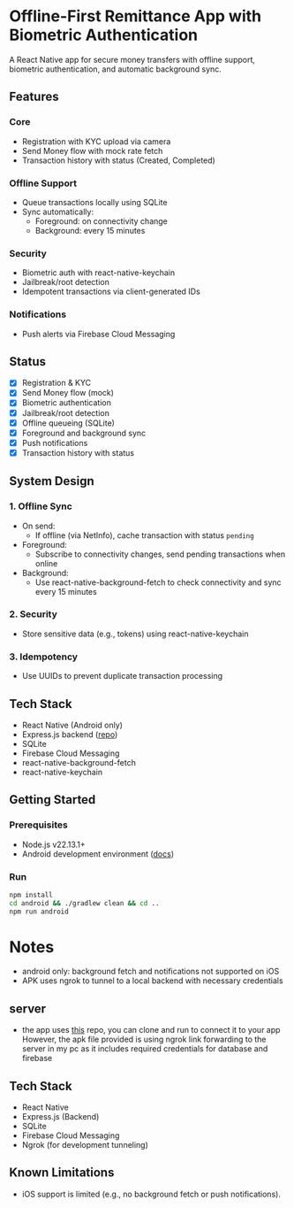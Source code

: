 # Offline-First Remittance App with Biometric Authentication

A React Native app for secure money transfers with offline support, biometric authentication, and automatic background sync.

## Features

### Core
- Registration with KYC upload via camera
- Send Money flow with mock rate fetch
- Transaction history with status (Created, Completed)

### Offline Support
- Queue transactions locally using SQLite
- Sync automatically:
  - Foreground: on connectivity change
  - Background: every 15 minutes

### Security
- Biometric auth with react-native-keychain
- Jailbreak/root detection
- Idempotent transactions via client-generated IDs

### Notifications
- Push alerts via Firebase Cloud Messaging

## Status

- [x] Registration & KYC
- [x] Send Money flow (mock)
- [x] Biometric authentication
- [x] Jailbreak/root detection
- [x] Offline queueing (SQLite)
- [x] Foreground and background sync
- [x] Push notifications
- [x] Transaction history with status

## System Design

### 1. Offline Sync

- On send:
  - If offline (via NetInfo), cache transaction with status `pending`
- Foreground:
  - Subscribe to connectivity changes, send pending transactions when online
- Background:
  - Use react-native-background-fetch to check connectivity and sync every 15 minutes

### 2. Security
- Store sensitive data (e.g., tokens) using react-native-keychain

### 3. Idempotency
- Use UUIDs to prevent duplicate transaction processing

## Tech Stack

- React Native (Android only)
- Express.js backend ([repo](https://github.com/tmtm8976/tansactions_be))
- SQLite
- Firebase Cloud Messaging
- react-native-background-fetch
- react-native-keychain

## Getting Started

### Prerequisites

- Node.js v22.13.1+
- Android development environment ([docs](https://reactnative.dev/docs/running-on-device))


### Run

```bash
npm install
cd android && ./gradlew clean && cd ..
npm run android
```
# Notes
- android only: background fetch and notifications not supported on iOS
- APK uses ngrok to tunnel to a local backend with necessary credentials

## server
 - the app uses [this](https://github.com/tmtm8976/tansactions_be) repo, you can clone and run to connect it to your app
 However, the apk file provided is using ngrok link forwarding to the server in my pc as it includes required credentials for database and firebase

## Tech Stack
- React Native
- Express.js (Backend)
- SQLite
- Firebase Cloud Messaging
- Ngrok (for development tunneling)


## Known Limitations
- iOS support is limited (e.g., no background fetch or push notifications).


